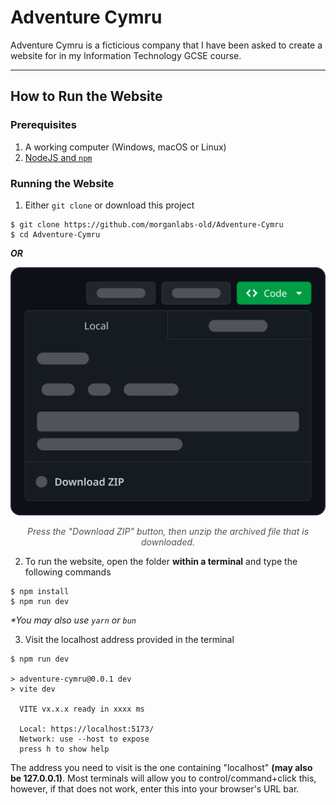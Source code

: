 # Adventure Cymru

Adventure Cymru is a ficticious company that I have been asked to create a
website for in my Information Technology GCSE course.

---

## How to Run the Website

### Prerequisites

1. A working computer (Windows, macOS or Linux)
2. [NodeJS and `npm`](https://nodejs.org/en/download)

### Running the Website

1. Either `git clone` or download this project

```
$ git clone https://github.com/morganlabs-old/Adventure-Cymru
$ cd Adventure-Cymru
```

**_OR_**

![Custom designed image representing how to download this repository through GitHub.](/.assets/download_graphic.png)

<p align="center" style="opacity: 0.75;"><i>Press the "Download ZIP" button, then unzip the archived file that is downloaded.</i></p>

2. To run the website, open the folder **within a terminal** and type the following commands

```
$ npm install
$ npm run dev
```

_\*You may also use `yarn` or `bun`_

3. Visit the localhost address provided in the terminal

```
$ npm run dev

> adventure-cymru@0.0.1 dev
> vite dev

  VITE vx.x.x ready in xxxx ms

  Local: https://localhost:5173/
  Network: use --host to expose
  press h to show help
```

The address you need to visit is the one containing "localhost"
**(may also be 127.0.0.1)**. Most terminals will allow you to
control/command+click this, however, if that does not work, enter this into
your browser's URL bar.
